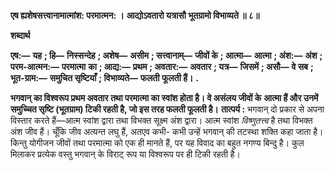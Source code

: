 **एष ह्यशेषसत्त्वानामात्मांश: परमात्मन: ।** **आद्योऽवतारो यत्रासौ भूतग्रामो विभाव्यते ॥ ८॥** 

**शब्दार्थ** 

**एष:—** **यह** **; हि—** **निस्सन्देह** **; अशेष—** **असीम** **; सत्त्वानाम्—** **जीवों के** **; आत्मा—** **आत्मा** **; अंश:—** **अंश** **; परम-आत्मन:—** **परमात्मा** **का** **; आद्य:—** **प्रथम** **; अवतार:—** **अवतार** **; यत्र—** **जिसमें** **; असौ—** **वे सब** **; भूत-ग्राम:—** **समुचित सृष्टियाँ** **; विभाव्यते—** **फलती** **फूलती हैं।** **.** 

**भगवान् का विश्वरूप प्रथम अवतार तथा परमात्मा का स्वांश होता है। वे असंलय जीवों के** **आत्मा हैं और उनमें समुच्चित सृष्टि (भूतग्राम) टिकी रहती है, जो इस तरह फलती फूलती है।** **तात्पर्य :** भगवान् दो प्रकार से अपना विस्तार करते हैं—आत्म स्वांश द्वारा तथा विभक्त सूक्ष्म अंश द्वारा। आत्म स्वांश *विष्णुतत्त्व* है तथा विभक्त अंश जीव हैं। चूँकि जीव अत्यन्त लघु हैं, अतएव कभी- कभी उन्हें भगवान् की तटस्था शक्ति कहा जाता है। किन्तु योगीजन जीवों तथा परमात्मा को एक ही मानते हैं, पर यह विवाद का बहुत नगण्य बिन्दु है। कुल मिलाकर प्रत्येक वस्तु भगवान् के विराट् रूप या विश्वरूप पर ही टिकी रहती है।  
